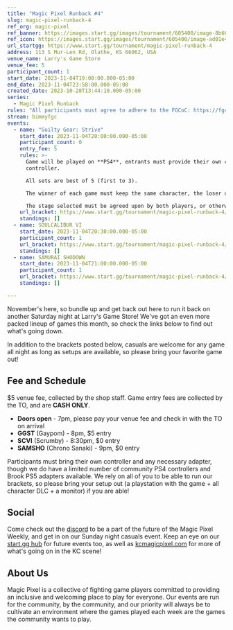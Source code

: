 ```yaml
---
title: "Magic Pixel Runback #4"
slug: magic-pixel-runback-4
ref_org: magic-pixel
ref_banner: https://images.start.gg/images/tournament/605400/image-8b66e9c14a0894a246bc1349be7d5465.png?ehk=%2BWUDFXlSORorQ%2BWOYmNRagLZteMr%2BVGCZT8BoPbDOGQ%3D&ehkOptimized=UYLeeTA%2BsxaFe%2BC%2FlhSFcPUhBkf8eY5yHWm0WFVEtrQ%3D
ref_icon: https://images.start.gg/images/tournament/605400/image-ad01e44334d84913a1c561a600303520.png?ehk=RUup92HP%2BwtojkI8tbuEdE6noJ0rWIuDYxmKk6OdmQE%3D&ehkOptimized=872b6jnvJxpVMTwYg9w1%2BzJamV2VTs71ltfxP3UmIBw%3D
url_startgg: https://www.start.gg/tournament/magic-pixel-runback-4
address: 113 S Mur-Len Rd, Olathe, KS 66062, USA
venue_name: Larry's Game Store
venue_fee: 5
participant_count: 1
start_date: 2023-11-04T19:00:00.000-05:00
end_date: 2023-11-04T23:58:00.000-05:00
created_date: 2023-10-28T13:44:10.000-05:00
series:
  - Magic Pixel Runback
rules: "All participants must agree to adhere to the FGCoC: https://fgcoc.com/"
stream: bimmyfgc
events:
  - name: "Guilty Gear: Strive"
    start_date: 2023-11-04T20:00:00.000-05:00
    participant_count: 0
    entry_fee: 5
    rules: >-
      Game will be played on **PS4**, entrants must provide their own compatible
      controller.  

      All sets are best of 5 (first to 3).  

      The winner of each game must keep the same character, the loser of that game may switch characters.  

      The stage selected must be agreed upon by both players, or otherwise selected at random.
    url_bracket: https://www.start.gg/tournament/magic-pixel-runback-4/events/strive/brackets/1501183/2264143
    standings: []
  - name: SOULCALIBUR VI
    start_date: 2023-11-04T20:30:00.000-05:00
    participant_count: 1
    url_bracket: https://www.start.gg/tournament/magic-pixel-runback-4/events/scvi-double-elimination/brackets/1501187/2264147
    standings: []
  - name: SAMURAI SHODOWN
    start_date: 2023-11-04T21:00:00.000-05:00
    participant_count: 1
    url_bracket: https://www.start.gg/tournament/magic-pixel-runback-4/events/samurai-shodown/brackets/1501196/2264163
    standings: []

---
```


November's here, so bundle up and get back out here to run it back on another Saturday night at Larry's Game Store! We've got an even more packed lineup of games this month, so check the links below to find out what's going down.

In addition to the brackets posted below, casuals are welcome for any game all night as long as setups are available, so please bring your favorite game out!

## Fee and Schedule
$5 venue fee, collected by the shop staff. Game entry fees are collected by the TO, and are **CASH ONLY**.

- **Doors open** - 7pm, please pay your venue fee and check in with the TO on arrival
- **GGST** (Gaypom) - 8pm, $5 entry 
- **SCVI** (Scrumby) - 8:30pm, $0 entry
- **SAMSHO** (Chrono Sanaki) - 9pm, $0 entry

Participants must bring their own controller and any necessary adapter, though we do have a limited number of community PS4 controllers and Brook PS5 adapters available. We rely on all of you to be able to run our brackets, so please bring your setup out (a playstation with the game + all character DLC + a monitor) if you are able!  

## Social
Come check out the [discord](https://discord.gg/jkmn6CVrrQ) to be a part of the future of the Magic Pixel Weekly, and get in on our Sunday night casuals event. Keep an eye on our [start.gg hub](https://www.start.gg/hub/magic-pixel) for future events too, as well as [kcmagicpixel.com](https://kcmagicpixel.com) for more of what's going on in the KC scene!

## About Us

Magic Pixel is a collective of fighting game players committed to providing an inclusive and welcoming place to play for everyone. Our events are run for the community, by the community, and our priority will always be to cultivate an environment where the games played each week are the games the community wants to play.
  